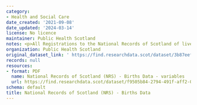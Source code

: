 ```yaml
---
category:
- Health and Social Care
date_created: '2021-09-08'
date_updated: '2024-03-14'
license: No licence
maintainer: Public Health Scotland
notes: <p>All Registrations to the National Records of Scotland of live births</p>
organization: Public Health Scotland
original_dataset_link: ' https://find.researchdata.scot/dataset/3b87eef0-bfb6-4bf4-84b9-29880197fec9'
records: null
resources:
- format: PDF
  name: National Records of Scotland (NRS) - Births Data - variables
  url: https://find.researchdata.scot/dataset/f9505b84-2794-491f-aff2-05fefd16cad5/resource/bd2df97d-618f-4eba-a8fb-da2351aafb80/download/national-records-of-scotland-nrs-births-data-variables.pdf
schema: default
title: National Records of Scotland (NRS) - Births Data
---
```

